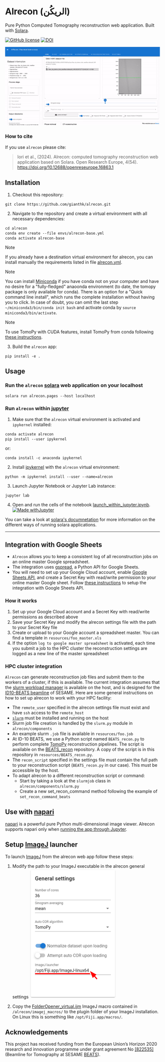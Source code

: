 # Alrecon (الريكُن)
Pure Python Computed Tomography reconstruction web application. Built with [Solara](https://solara.dev/).

[![GitHub license](https://img.shields.io/github/license/gianthk/alrecon)](https://github.com/gianthk/alrecon/blob/master/LICENSE)
[![DOI](https://zenodo.org/badge/701693534.svg)](https://zenodo.org/doi/10.5281/zenodo.10535211)

![alrecon gif](docs/pictures/alrecon_home.gif)

### How to cite
If you use `alrecon` please cite:
>  Iori et al., (2024). Alrecon: computed tomography reconstruction web application based on Solara. Open Research Europe, 4(54). https://doi.org/10.12688/openreseurope.16863.1  <br>

## Installation
<!-- Install `alrecon` using pip. The flag `[all]` will install optional dependencies required for integration with [`napari`](https://napari.org) and logging to google spreadsheets.
```commandline
pip install alrecon[all]
``` -->

1. Checkout this repository:
```commandline
git clone https://github.com/gianthk/alrecon.git
```
2. Navigate to the repository and create a virtual environment with all necessary dependencies:
```commandline
cd alrecon
conda env create --file envs/alrecon-base.yml
conda activate alrecon-base
```
> [!NOTE]
> If you already have a destination virtual environment for alrecon, you can install manually the requirements listed in file [alrecon.yml](envs/alrecon-base.yml).

> [!NOTE]
> You can install [Miniconda](https://docs.anaconda.com/free/miniconda/index.html) if you have conda not on your computer and have no desire for a "fully-fledged" anaoonda environment (to date, the tomopy package is only available for conda). There is an option for a "Quick command line install", which runs the complete installation without having you to click. In case of doubt, you can omit the last step `~/miniconda3/bin/conda init bash` and activate conda by `source miniconda3/bin/activate`.

> [!NOTE]
> To use TomoPy with CUDA features, install TomoPy from conda following [these instructions](https://tomopy.readthedocs.io/en/stable/install.html).

3. Build the `alrecon` app:
```commandline
pip install -e .
```

## Usage
### Run the `alrecon` [solara](https://solara.dev/api/file_browser) web application on your localhost
```commandline
solara run alrecon.pages --host localhost
```
### Run `alrecon` within [jupyter](https://solara.dev/api/file_browser)
1. Make sure that the `alrecon` virtual environment is activated and `ipykernel` installed:
```commandline
conda activate alrecon
pip install --user ipykernel
```
or:
```commandline
conda install -c anaconda ipykernel 
```
2. Install [ipykernel](https://github.com/ipython/ipykernel) with the `alrecon` virtual environment:
```commandline
python -m ipykernel install --user --name=alrecon
```
3. Launch Jupyter Notebook or Jupyter Lab instance:
```commandline
jupyter lab
```
4. Open and run the cells of the notebook [launch_within_jupyter.ipynb](launch_within_jupyter.ipynb). [![Made withJupyter](https://img.shields.io/badge/Made%20with-Jupyter-orange?style=for-the-badge&logo=Jupyter)](launch_within_jupyter.ipynb)

You can take a look at [solara's documnetation](https://solara.dev/api) for more information on the different ways of running solara applications.

---
## Integration with Google Sheets
- `Alrecon` allows you to keep a consistent log of all reconstruction jobs on an online master Google spreadsheet.
- The integration uses [gspread](https://docs.gspread.org/en/v5.12.0/), a Python API for Google Sheets.
- You will need to set up your Google Cloud account, enable [Google Sheets API](https://developers.google.com/sheets/api/guides/concepts), and create a Secret Key with read/write permission to your online master Google sheet. Follow [these instructions](https://www.youtube.com/watch?v=hyUw-koO2DA) to setup the integration with Google Sheets API.

### How it works
1. Set up your Google Cloud account and a Secret Key with read/write permissions as described above
2. Save your Secret Key and modify the alrecon settings file with the path to your Secret Key file
3. Create or upload to your Google account a spreadsheet master. You can find a template in `resources/foo_master.xls`
4. If the option `log to google master spreadsheet` is activated, each time you submit a job to the HPC cluster the reconstruction settings are logged as a new line of the master spreadsheet

### HPC cluster integration
`Alrecon` can generate reconstruction job files and submit them to the workers of a cluster, if this is available. The current integration assumes that the [slurm workload manager](https://slurm.schedmd.com/quickstart.html) is available on the host, and is designed for the [ID10-BEATS beamline](https://www.sesame.org.jo/beamlines/beats) of SESAME. Here are some general instructions on how to set up alrecon to work with your HPC facility:

- The `remote_user` specified in the alrecon settings file must exist and have `ssh` access to the `remote_host`
- [`slurm`](https://slurm.schedmd.com/quickstart.html) must be installed and running on the host
- Slurm job file creation is handled by the `slurm.py` module in `alrecon/components`
- An example slurm `.job` file is available in `resources/foo.job`
- At ID-10 BEATS, we use a Python script named `BEATS_recon.py` to perform complete [TomoPy](https://tomopy.readthedocs.io/en/stable/) reconstruction pipelines. The script is available on the [BEATS_recon](https://github.com/SESAME-Synchrotron/BEATS_recon/tree/master/scripts/rum) repository. A copy of the script is in this repository in `resources/BEATS_recon.py`.
- The `recon_script` specified in the settings file must contain the full path to your reconstruction script (`BEATS_recon.py` in our case). This must be accessible by the host. 
- To adapt alrecon to a different reconstruction script or command:
    - Start by taking a look at the `slurmjob` class in `alrecon/components/slurm.py`
    - Create a new set_recon_command method following the example of `set_recon_command_beats`

## Use with [napari](https://napari.org/stable/)
[napari](https://napari.org/stable/) is a powerful pure Python multi-dimensional image viewer. Alrecon supports napari only when [running the app through Jupyter](#run-al-recon-within-jupyter).

## Setup [ImageJ](https://imagej.net/software/fiji/) launcher
To launch [ImageJ](https://imagej.net/software/fiji/) from the alrecon web app follow these steps:
1. Modify the path to your ImageJ executable in the alrecon general settings
![alrecon imagej executable path setting](docs/pictures/alrecon_imagej-1.png)

2. Copy the [FolderOpener_virtual.ijm](/imagej_macros/FolderOpener_virtual.ijm) ImageJ macro contained in `/alrecon/imagej_macros/` to the plugin folder of your ImageJ installation. On Linux this is something like `/opt/Fiji.app/macros/`.

## Acknowledgements

This project has received funding from the European Union’s Horizon 2020 research and innovation programme under grant agreement No [[822535]](https://cordis.europa.eu/project/id/822535)(Beamline for Tomography at SESAME [BEATS](https://beats-sesame.eu/)). 
